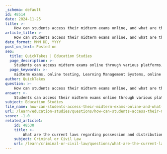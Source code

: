 ```yaml
---
_schema: default
id: 48514
date: 2024-11-25
title: >-
    How can students access their midterm exams online, and what are the common platforms used?
article_title: >-
    How can students access their midterm exams online, and what are the common platforms used?
date_format: MMM DD, YYYY
post_on_text: Posted on
seo:
  title: QuickTakes | Education Studies
  page_description: >-
    Students can access midterm exams online through various platforms, including Learning Management Systems like Moodle and Blackboard, proctored exam software like Pearson LockDown Browser, and dedicated online testing platforms. This guide details how students can access their exams and the common tools used.
  page_keywords: >-
    midterm exams, online testing, Learning Management Systems, online exam platforms, Moodle, Blackboard, Canvas, proctored exams, Pearson LockDown Browser, ClassMarker, Conduct Exam, interactive assessment tools, Opinion Stage, online testing platforms, academic integrity, online exam access
author: QuickTakes
question: >-
    How can students access their midterm exams online, and what are the common platforms used?
answer: >-
    Students can access their midterm exams online through various platforms that facilitate online testing. Common platforms used for online exams include:\n\n1. **Learning Management Systems (LMS)**: Many educational institutions utilize LMS platforms such as Moodle, Blackboard, or Canvas. These systems allow students to take exams directly within the course interface, where they can find tests listed under assignments or course materials.\n\n2. **Proctored Exam Software**: Some courses require proctored exams to ensure academic integrity. Platforms like Pearson LockDown Browser are often used, which restrict access to other websites and applications during the exam.\n\n3. **Online Exam Creation Tools**: Tools like ClassMarker and Conduct Exam enable educators to create and administer exams online. These platforms provide features for secure testing, including timed exams and question banks.\n\n4. **Interactive Assessment Tools**: Platforms such as Opinion Stage offer interactive testing options, including quizzes and surveys, which can be used for formative assessments or practice exams.\n\n5. **Dedicated Online Testing Platforms**: There are specialized platforms designed specifically for online testing, which may include features for tracking student performance and providing analytics.\n\nStudents should check their course materials for specific instructions on accessing their midterm exams, including any required software or proctoring guidelines.
subject: Education Studies
file_name: how-can-students-access-their-midterm-exams-online-and-what-are-the-common-platforms-used.md
url: /learn/education-studies/questions/how-can-students-access-their-midterm-exams-online-and-what-are-the-common-platforms-used
score: -1.0
related_article1:
    id: 48530
    title: >-
        What are the current laws regarding possession and distribution of cannabis in Canada?
    subject: Criminal or Civil Law
    url: /learn/criminal-or-civil-law/questions/what-are-the-current-laws-regarding-possession-and-distribution-of-cannabis-in-canada
---
```


&nbsp;